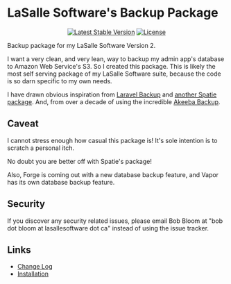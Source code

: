 # LaSalle Software's Backup Package

<p align="center">
<a href="https://packagist.org/packages/lasallesoftware/lsv2-backup-pkg"><img src="https://poser.pugx.org/lasallesoftware/lsv2-backup-pkg/v/stable.svg" alt="Latest Stable Version"></a>
<a href="https://packagist.org/packages/lasallesoftware/lsv2-backup-pkg"><img src="https://poser.pugx.org/lasallesoftware/lsv2-backup-pkg/license.svg" alt="License"></a>
</p>

Backup package for my LaSalle Software Version 2.

I want a very clean, and very lean, way to backup my admin app's database to Amazon Web Service's S3. So I created this package. This is likely the most self serving package of my LaSalle Software suite, because the code is so darn specific to my own needs.

I have drawn obvious inspiration from [Laravel Backup](https://github.com/spatie/laravel-backup) and [another Spatie package](https://github.com/spatie/db-dumper). And, from over a decade of using the incredible [Akeeba Backup](https://www.akeebabackup.com/). 

## Caveat

I cannot stress enough how casual this package is! It's sole intention is to scratch a personal itch. 

No doubt you are better off with Spatie's package! 

Also, Forge is coming out with a new database backup feature, and Vapor has its own database backup feature.

## Security

If you discover any security related issues, please email Bob Bloom at "bob dot bloom at lasallesoftware dot ca" instead of using the issue tracker.

## Links

* [Change Log](CHANGELOG.md)
* [Installation](INSTALLATION.md)
